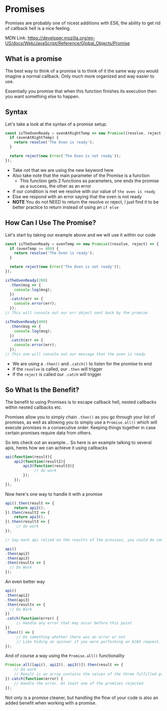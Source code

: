 # Promises

Promises are probably one of nicest additions with ES6, the ability to get rid of callback hell is a nice feeling.

MDN Link: https://developer.mozilla.org/en-US/docs/Web/JavaScript/Reference/Global_Objects/Promise

## What is a promise

The best way to think of a promise is to think of it the same way you would imagine a normal callback. Only much more organized and way easier to use.

Essentially you promise that when this function finishes its execution then you want something else to happen.

## Syntax

Let's take a look at the syntax of a promise setup.

```js
const isTheOvenReady = ovenAtRightTemp => new Promise((resolve, reject) => {
  if (ovenAtRightTemp) {
    return resolve('The Oven is ready');
  }

  return reject(new Error('The Oven is not ready'));
});
```

- Take not that we are using the new keyword here
- Also take note that the main parameter of the Promise is a function
    - This function gets 2 functions as parameters, one ends the promise as a success, the other as an error
- If our condition is met we resolve with our value of `the oven is ready`
- Else we respond with an error saying that the oven is not ready
- **NOTE** You do not NEED to return the resolve or reject, I just find it to be better practice to return instead of using an `if else`

## How Can I Use The Promise?

Let's start by taking our example above and we will use it within our code

```js
const isTheOvenReady = ovenTemp => new Promise((resolve, reject) => {
  if (ovenTemp >= 400) {
    return resolve('The Oven is ready');
  }

  return reject(new Error('The Oven is not ready'));
});

isTheOvenReady(200)
  .then(msg => {
    console.log(msg);
  })
  .catch(err => {
    console.error(err);
  });
// This will console out our err object sent back by the promise

isTheOvenReady(400)
  .then(msg => {
    console.log(msg);
  })
  .catch(err => {
    console.error(err);
  });
// This one will console out our message that the oven is ready
```

- We are using a `.then()` and `.catch()` to listen for the promise to end
- If the `resolve` is called, our `.then` will trigger
- If the `reject` is called our `.catch` will trigger

## So What Is the Benefit?

The benefit to using Promises is to escape callback hell, nested callbacks within nested callbacks etc.

Promises allow you to simply chain `.then()` as you go through your list of promises, as well as allowing you to simply use a `Promise.all()` which will execute promises in a consecutive order. Keeping things together in case certain promises require data from others.

So lets check out an example... So here is an example talking to several apis, heres how we can achieve it using callbacks

```js
api(function(result){
    api2(function(result2){
        api3(function(result3){
             // do work
        });
    });
});
```

Now here's one way to handle it with a promise

```js
api().then(result => {
    return api2();
}).then(result2 => {
    return api3();
}).then(result3 => {
     // do work
});

// Say each api relied on the results of the previous, you could do something like:

api()
.then(api2)
.then(api3)
.then(results => {
  // Do Work
});
```

An even better way

```js
api()
.then(api2)
.then(api3)
.then(results => {
  // Do Work
})
.catch(function(error) {
     // Handle any error that may occur before this point
})
.then(() => {
     // Do something whether there was an error or not
     // Like hiding an spinner if you were performing an AJAX request.
});
```

And of course a way using the `Promise.all()` functionality

```js
Promise.all([api(), api2(), api3()]).then(result => {
    // Do work
    // Result is an array contains the values of the three fulfilled promises.
}).catch(function(error) {
    // Handle the error. At least one of the promises rejected.
});

```

Not only is a promise cleaner, but handling the flow of your code is also an added benefit when working with a promise.
